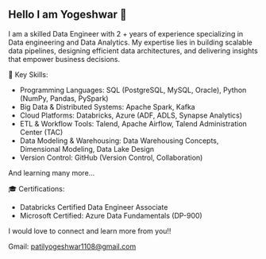 ## Hello I am Yogeshwar 👋

I am a skilled Data Engineer with 2 + years of experience specializing in Data engineering and Data Analytics. My expertise lies in building scalable data pipelines, designing efficient data architectures, and delivering insights that empower business decisions.

🌟 Key Skills:
- Programming Languages: SQL (PostgreSQL, MySQL, Oracle), Python (NumPy, Pandas, PySpark)
- Big Data & Distributed Systems: Apache Spark, Kafka
- Cloud Platforms: Databricks, Azure (ADF, ADLS, Synapse Analytics)
- ETL & Workflow Tools: Talend, Apache Airflow, Talend Administration Center (TAC)
- Data Modeling & Warehousing: Data Warehousing Concepts, Dimensional Modeling, Data Lake Design
- Version Control: GitHub (Version Control, Collaboration)

And learning many more...

🎓 Certifications:
- Databricks Certified Data Engineer Associate
- Microsoft Certified: Azure Data Fundamentals (DP-900)

I would love to connect and learn more from you!!

Gmail: patilyogeshwar1108@gmail.com
